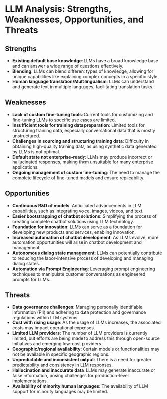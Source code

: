 # LLM Analysis: Strengths, Weaknesses, Opportunities, and Threats

## Strengths
- **Existing default base knowledge**: LLMs have a broad knowledge base and can answer a wide range of questions effectively.
- **Blending**: LLMs can blend different types of knowledge, allowing for unique capabilities like explaining complex concepts in a specific style.
- **Human language translation/Multilingualism**: LLMs can understand and generate text in multiple languages, facilitating translation tasks.

## Weaknesses
- **Lack of custom fine-tuning tools**: Current tools for customizing and fine-tuning LLMs to specific use cases are limited.
- **Insufficient tools for training data preparation**: Limited tools for structuring training data, especially conversational data that is mostly unstructured.
- **Challenges in sourcing and structuring training data**: Difficulty in obtaining high-quality training data, as using synthetic data generated by LLMs is not optimal.
- **Default state not enterprise-ready**: LLMs may produce incorrect or hallucinated responses, making them unsuitable for many enterprise applications.
- **Ongoing management of custom fine-tuning**: The need to manage the complete lifecycle of fine-tuned models and ensure replicability.

## Opportunities
- **Continuous R&D of models**: Anticipated advancements in LLM capabilities, such as integrating voice, images, videos, and text.
- **Easier bootstrapping of chatbot solutions**: Simplifying the process of creating complete chatbot solutions using LLM technology.
- **Foundation for innovation**: LLMs can serve as a foundation for developing new products and services, enabling innovation.
- **Increased automation of chatbot development**: As LLMs evolve, more automation opportunities will arise in chatbot development and management.
- **Autonomous dialog state management**: LLMs can potentially contribute to reducing the labor-intensive process of developing and managing dialog states.
- **Automation via Prompt Engineering**: Leveraging prompt engineering techniques to manipulate customer conversations as engineered prompts for LLMs.

## Threats
- **Data governance challenges**: Managing personally identifiable information (PII) and adhering to data protection and governance regulations within LLM systems.
- **Cost with rising usage**: As the usage of LLMs increases, the associated costs may impact operational expenses.
- **Limited LLM providers**: The number of LLM providers is currently limited, but efforts are being made to address this through open-source initiatives and emerging low-cost providers.
- **Geographic/regional availability**: Certain models or functionalities may not be available in specific geographic regions.
- **Unpredictable and inconsistent output**: There is a need for greater predictability and consistency in LLM responses.
- **Hallucination and inaccurate data**: LLMs may generate inaccurate or false information, posing challenges for production-level implementations.
- **Availability of minority human languages**: The availability of LLM support for minority languages may be limited.
